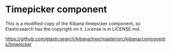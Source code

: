 Timepicker component
====================

This is a modified copy of the Kibana timepicker component, so Elasticsearch
has the copyright on it. License is in LICENSE.md.

https://github.com/elasticsearch/kibana/tree/master/src/kibana/components/timepicker

